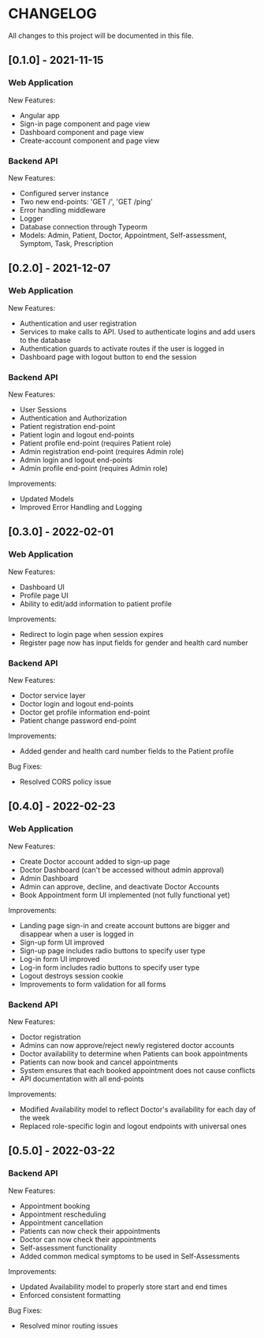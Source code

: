 # CHANGELOG

All changes to this project will be documented in this file.

## [0.1.0] - 2021-11-15

### Web Application

New Features:

- Angular app
- Sign-in page component and page view
- Dashboard component and page view
- Create-account component and page view

### Backend API

New Features:

- Configured server instance
- Two new end-points: 'GET /', 'GET /ping'
- Error handling middleware
- Logger
- Database connection through Typeorm
- Models: Admin, Patient, Doctor, Appointment, Self-assessment, Symptom, Task, Prescription

## [0.2.0] - 2021-12-07

### Web Application

New Features:

- Authentication and user registration
- Services to make calls to API. Used to authenticate logins and add users to the database
- Authentication guards to activate routes if the user is logged in
- Dashboard page with logout button to end the session

### Backend API

New Features:

- User Sessions
- Authentication and Authorization
- Patient registration end-point
- Patient login and logout end-points
- Patient profile end-point (requires Patient role)
- Admin registration end-point (requires Admin role)
- Admin login and logout end-points
- Admin profile end-point (requires Admin role)

Improvements:

- Updated Models
- Improved Error Handling and Logging

## [0.3.0] - 2022-02-01

### Web Application

New Features:

- Dashboard UI
- Profile page UI
- Ability to edit/add information to patient profile

Improvements:

- Redirect to login page when session expires
- Register page now has input fields for gender and health card number

### Backend API

New Features:

- Doctor service layer
- Doctor login and logout end-points
- Doctor get profile information end-point
- Patient change password end-point

Improvements:

- Added gender and health card number fields to the Patient profile

Bug Fixes:

- Resolved CORS policy issue

## [0.4.0] - 2022-02-23

### Web Application

New Features:

- Create Doctor account added to sign-up page
- Doctor Dashboard (can't be accessed without admin approval)
- Admin Dashboard
- Admin can approve, decline, and deactivate Doctor Accounts
- Book Appointment form UI implemented (not fully functional yet)

Improvements:

- Landing page sign-in and create account buttons are bigger and disappear when a user is logged in
- Sign-up form UI improved
- Sign-up page includes radio buttons to specify user type
- Log-in form UI improved
- Log-in form includes radio buttons to specify user type
- Logout destroys session cookie
- Improvements to form validation for all forms

### Backend API

New Features:

- Doctor registration
- Admins can now approve/reject newly registered doctor accounts
- Doctor availability to determine when Patients can book appointments
- Patients can now book and cancel appointments
- System ensures that each booked appointment does not cause conflicts
- API documentation with all end-points

Improvements:

- Modified Availability model to reflect Doctor's availability for each day of the week
- Replaced role-specific login and logout endpoints with universal ones

## [0.5.0] - 2022-03-22

### Backend API

New Features:

- Appointment booking
- Appointment rescheduling
- Appointment cancellation
- Patients can now check their appointments
- Doctor can now check their appointments
- Self-assessment functionality
- Added common medical symptoms to be used in Self-Assessments

Improvements:

- Updated Availability model to properly store start and end times
- Enforced consistent formatting

Bug Fixes:

- Resolved minor routing issues

